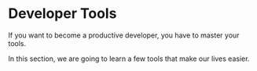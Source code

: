 # Developer Tools

If you want to become a productive developer, you have to master your tools.

In this section, we are going to learn a few tools that make our lives easier.

